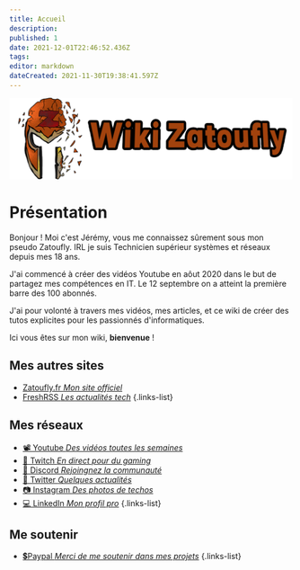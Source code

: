 ```yaml
---
title: Accueil
description: 
published: 1
date: 2021-12-01T22:46:52.436Z
tags: 
editor: markdown
dateCreated: 2021-11-30T19:38:41.597Z
---
```


![wiki-banner.png](/wiki-banner.png)

# Présentation
Bonjour ! Moi c'est Jérémy, vous me connaissez sûrement sous mon pseudo Zatoufly.
IRL je suis Technicien supérieur systèmes et réseaux depuis mes 18 ans.

J'ai commencé à créer des vidéos Youtube en aôut 2020 dans le but de partagez mes compétences en IT. Le 12 septembre on a atteint la première barre des 100 abonnés.

J'ai pour volonté à travers mes vidéos, mes articles, et ce wiki de créer des tutos explicites pour les passionnés d'informatiques.

Ici vous êtes sur mon wiki, **bienvenue** !

## Mes autres sites
- [Zatoufly.fr *Mon site officiel*](https://zatoufly.fr)
- [FreshRSS *Les actualités tech*](https://news.zatoufly.fr)
{.links-list}

## Mes réseaux
- [📽️ Youtube *Des vidéos toutes les semaines*](https://www.youtube.com/c/Zatoufly)
- [🔴 Twitch *En direct pour du gaming*](https://twitch.tv/zatoufly)
- [👥 Discord *Rejoingnez la communauté*](http://discord.zatoufly.fr)
- [🐤 Twitter *Quelques actualités*](https://twitter.com/zatoufly)
- [📷 Instagram *Des photos de techos*](https://www.instagram.com/zatoufly_)
- [💻 LinkedIn *Mon profil pro*](https://www.linkedin.com/in/taunay-jeremy)
{.links-list}

## Me soutenir
- [💲Paypal *Merci de me soutenir dans mes projets*](https://www.paypal.com/paypalme/zatoufly?locale.x=fr_FR)
{.links-list}